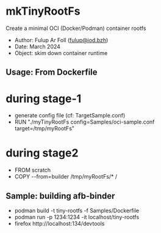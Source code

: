 # mkTinyRootFs
Create a minimal OCI (Docker/Podman) container rootfs

* Author: Fulup Ar Foll (fulup@iod.bzh)
* Date:   March 2024
* Object: skim down container runtime

Usage: From Dockerfile
-----------------------
# during stage-1
 - generate config file (cf: TargetSample.conf)
 - RUN  "./myTinyRootFs config=Samples/oci-sample.conf target=/tmp/myRootFs"
# during stage2
 - FROM scratch
 - COPY  --from=builder /tmp/myRootFs/* /

Sample: building afb-binder
----------------------------
  * podman build -t tiny-rootfs -f Samples/Dockerfile
  * podman run -p 1234:1234  -it localhost/tiny-rootfs
  * firefox  http://localhost:134/devtools

